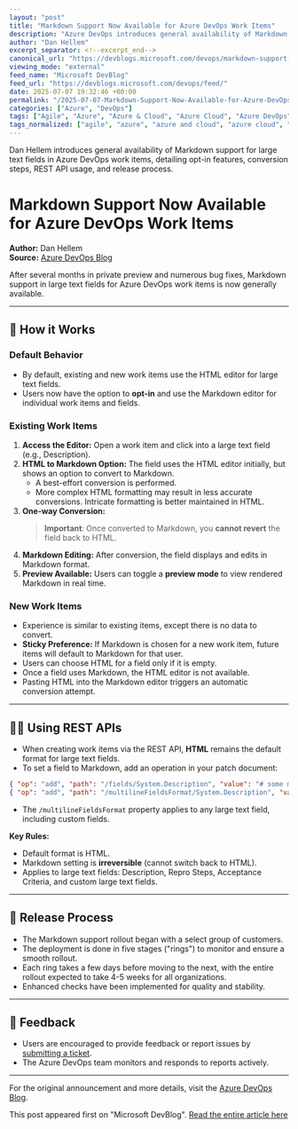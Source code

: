 ```yaml
---
layout: "post"
title: "Markdown Support Now Available for Azure DevOps Work Items"
description: "Azure DevOps introduces general availability of Markdown support in large text fields for work items. Users can now opt-in to Markdown editors, benefit from best-effort HTML-to-Markdown conversion, and manage their editor preferences for new and existing items. REST API updates and rollout stages are also detailed."
author: "Dan Hellem"
excerpt_separator: <!--excerpt_end-->
canonical_url: "https://devblogs.microsoft.com/devops/markdown-support-arrives-for-work-items/"
viewing_mode: "external"
feed_name: "Microsoft DevBlog"
feed_url: "https://devblogs.microsoft.com/devops/feed/"
date: 2025-07-07 19:32:46 +00:00
permalink: "/2025-07-07-Markdown-Support-Now-Available-for-Azure-DevOps-Work-Items.html"
categories: ["Azure", "DevOps"]
tags: ["Agile", "Azure", "Azure & Cloud", "Azure Cloud", "Azure DevOps", "DevOps", "Editor", "HTML Conversion", "Large Text Fields", "Markdown", "News", "Release Process", "REST API", "User Feedback", "Work Items"]
tags_normalized: ["agile", "azure", "azure and cloud", "azure cloud", "azure devops", "devops", "editor", "html conversion", "large text fields", "markdown", "news", "release process", "rest api", "user feedback", "work items"]
---
```


Dan Hellem introduces general availability of Markdown support for large text fields in Azure DevOps work items, detailing opt-in features, conversion steps, REST API usage, and release process.<!--excerpt_end-->

# Markdown Support Now Available for Azure DevOps Work Items

**Author:** Dan Hellem  
**Source:** [Azure DevOps Blog](https://devblogs.microsoft.com/devops/markdown-support-arrives-for-work-items/)

After several months in private preview and numerous bug fixes, Markdown support in large text fields for Azure DevOps work items is now generally available.

---

## 🦄 How it Works

### Default Behavior

- By default, existing and new work items use the HTML editor for large text fields.
- Users now have the option to **opt-in** and use the Markdown editor for individual work items and fields.

### Existing Work Items

1. **Access the Editor:** Open a work item and click into a large text field (e.g., Description).
2. **HTML to Markdown Option:** The field uses the HTML editor initially, but shows an option to convert to Markdown.
    - A best-effort conversion is performed.
    - More complex HTML formatting may result in less accurate conversions. Intricate formatting is better maintained in HTML.
3. **One-way Conversion:**
    > **Important**: Once converted to Markdown, you **cannot revert** the field back to HTML.
4. **Markdown Editing:** After conversion, the field displays and edits in Markdown format.
5. **Preview Available:** Users can toggle a **preview mode** to view rendered Markdown in real time.

### New Work Items

- Experience is similar to existing items, except there is no data to convert.
- **Sticky Preference:** If Markdown is chosen for a new work item, future items will default to Markdown for that user.
- Users can choose HTML for a field only if it is empty.
- Once a field uses Markdown, the HTML editor is not available.
- Pasting HTML into the Markdown editor triggers an automatic conversion attempt.

---

## 🧑‍💻 Using REST APIs

- When creating work items via the REST API, **HTML** remains the default format for large text fields.
- To set a field to Markdown, add an operation in your patch document:

```json
{ "op": "add", "path": "/fields/System.Description", "value": "# some markdown text" },
{ "op": "add", "path": "/multilineFieldsFormat/System.Description", "value": "Markdown" }
```

- The `/multilineFieldsFormat` property applies to any large text field, including custom fields.

**Key Rules:**

- Default format is HTML.
- Markdown setting is **irreversible** (cannot switch back to HTML).
- Applies to large text fields: Description, Repro Steps, Acceptance Criteria, and custom large text fields.

---

## 🚀 Release Process

- The Markdown support rollout began with a select group of customers.
- The deployment is done in five stages ("rings") to monitor and ensure a smooth rollout.
- Each ring takes a few days before moving to the next, with the entire rollout expected to take 4-5 weeks for all organizations.
- Enhanced checks have been implemented for quality and stability.

---

## 💬 Feedback

- Users are encouraged to provide feedback or report issues by [submitting a ticket](https://developercommunity.visualstudio.com/AzureDevOps).
- The Azure DevOps team monitors and responds to reports actively.

---

For the original announcement and more details, visit the [Azure DevOps Blog](https://devblogs.microsoft.com/devops/markdown-support-arrives-for-work-items/).

This post appeared first on "Microsoft DevBlog". [Read the entire article here](https://devblogs.microsoft.com/devops/markdown-support-arrives-for-work-items/)
